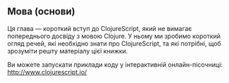 ## Мова (основи)

Ця глава — короткий вступ до ClojureScript, який не вимагає попереднього досвіду з мовою Clojure. У ньому ми зробимо короткий огляд речей, які необхідно знати про ClojureScript, та які потрібні, щоб зрозуміти решту матеріалу цієї книжки.

Ви можете запускати приклади коду у інтерактивній онлайн-пісочниці: http://www.clojurescript.io/
